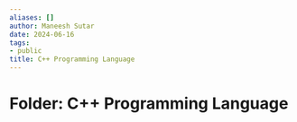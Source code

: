 ```yaml
---
aliases: []
author: Maneesh Sutar
date: 2024-06-16
tags:
- public
title: C++ Programming Language
---
```


# Folder: C++ Programming Language
